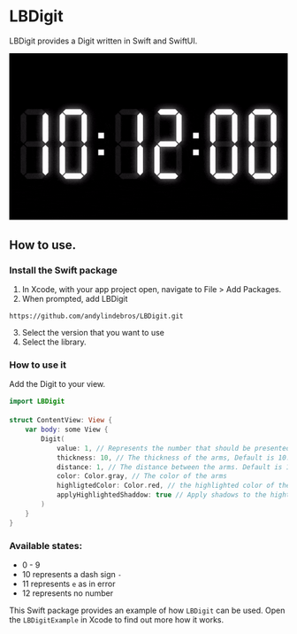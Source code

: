 # LBDigit
LBDigit provides a Digit written in Swift and SwiftUI. 

![Demo](https://github.com/andylindebros/LBDigit/blob/main/Docs/animation.gif)


## How to use.

### Install the Swift package
1. In Xcode, with your app project open, navigate to File > Add Packages.
2. When prompted, add LBDigit 
```
https://github.com/andylindebros/LBDigit.git
```
3. Select the version that you want to use
4. Select the library.

### How to use it
Add the Digit to your view.
```Swift
import LBDigit

struct ContentView: View {
    var body: some View {
        Digit(
            value: 1, // Represents the number that should be presented as a digit
            thickness: 10, // The thickness of the arms, Default is 10.
            distance: 1, // The distance between the arms. Default is 1
            color: Color.gray, // The color of the arms
            highligtedColor: Color.red, // the highlighted color of the arms
            applyHighlightedShaddow: true // Apply shadows to the hightlighted arms. Default is true
        )
    }
}
```

### Available states:
- 0 - 9
- 10 represents a dash sign `-`
- 11 represents `e` as in error
- 12 represents no number

This Swift package provides an example of how `LBDigit` can be used. Open the `LBDigitExample` in Xcode to find out more how it works.
